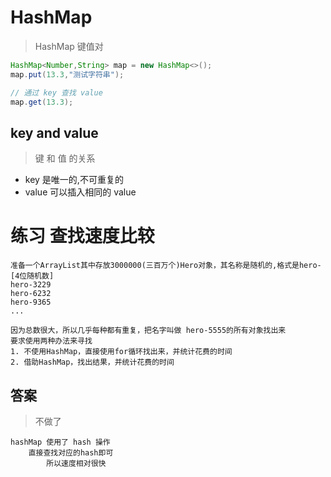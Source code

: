 # HashMap
> HashMap 键值对

```java
HashMap<Number,String> map = new HashMap<>();
map.put(13.3,"测试字符串");

// 通过 key 查找 value
map.get(13.3);
```

## key and value
> 键 和 值 的关系

* key 是唯一的,不可重复的
* value 可以插入相同的 value

# 练习 查找速度比较

```text
准备一个ArrayList其中存放3000000(三百万个)Hero对象，其名称是随机的,格式是hero-[4位随机数]
hero-3229
hero-6232
hero-9365
...

因为总数很大，所以几乎每种都有重复，把名字叫做 hero-5555的所有对象找出来
要求使用两种办法来寻找
1. 不使用HashMap，直接使用for循环找出来，并统计花费的时间
2. 借助HashMap，找出结果，并统计花费的时间 
```

## 答案
> 不做了

```text
hashMap 使用了 hash 操作
    直接查找对应的hash即可
        所以速度相对很快
```